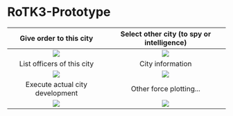 # RoTK3-Prototype
 
Give order to this city|  Select other city (to spy or intelligence)
:-----------:|:------:
![](https://r96922081.github.io/images/rtk3_1.png)|![](https://r96922081.github.io/images/rtk3_2.png)
List officers of this city| City information
![](https://r96922081.github.io/images/rtk3_3.png)|![](https://r96922081.github.io/images/rtk3_4.png)
Execute actual city development| Other force plotting...
![](https://r96922081.github.io/images/rtk3_5.png)|![](https://r96922081.github.io/images/rtk3_6.png)
